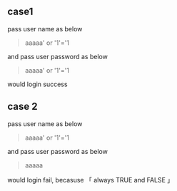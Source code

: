 ## case1

pass user name as below

> aaaaa' or '1'='1

and pass user password as below

> aaaaa' or '1'='1

would login success

## case 2

pass user name as below

> aaaaa' or '1'='1

and pass user password as below

> aaaaa

would login fail, becasuse 「 always TRUE and FALSE 」
